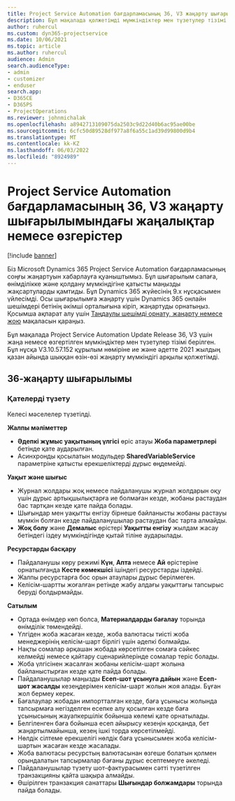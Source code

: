 ```yaml
---
title: Project Service Automation бағдарламасының 36, V3 жаңарту шығарылымындағы жаңалықтар немесе өзгерістер
description: Бұл мақалада қолжетімді мүмкіндіктер мен түзетулер тізімі берілген Microsoft Dynamics 365 Project Service Automation Жаңарту шығарылымы 36, V3.
author: ruhercul
ms.custom: dyn365-projectservice
ms.date: 10/06/2021
ms.topic: article
ms.author: ruhercul
audience: Admin
search.audienceType:
- admin
- customizer
- enduser
search.app:
- D365CE
- D365PS
- ProjectOperations
ms.reviewer: johnmichalak
ms.openlocfilehash: a8942713109075da2503c9d22d40b6ac95ae00be
ms.sourcegitcommit: 6cfc50d89528df977a8f6a55c1ad39d99800d9b4
ms.translationtype: MT
ms.contentlocale: kk-KZ
ms.lasthandoff: 06/03/2022
ms.locfileid: "8924989"
---
```

# <a name="whats-new-or-changed-in-project-service-automation-update-release-36-v3"></a>Project Service Automation бағдарламасының 36, V3 жаңарту шығарылымындағы жаңалықтар немесе өзгерістер

[!include [banner](../includes/psa-now-project-operations.md)]

Біз Microsoft Dynamics 365 Project Service Automation бағдарламасының соңғы жаңартуын хабарлауға қуаныштымыз. Бұл шығарылым сапаға, өнімділікке және қолдану мүмкіндігіне қатысты маңызды жақсартуларды қамтиды. Бұл Dynamics 365 жүйесінің 9.x нұсқасымен үйлесімді. Осы шығарылымға жаңарту үшін Dynamics 365 онлайн шешімдері бетінің әкімші орталығына кіріп, жаңартуды орнатыңыз. Қосымша ақпарат алу үшін [Таңдаулы шешімді орнату, жаңарту немесе жою](/power-platform/admin/install-remove-preferred-solution) мақаласын қараңыз.

Бұл мақалада Project Service Automation Update Release 36, V3 үшін жаңа немесе өзгертілген мүмкіндіктер мен түзетулер тізімі берілген. Бұл нұсқа V3.10.57.152 құрылым нөміріне ие және әдетте 2021 жылдың қазан айында шыққан өзін-өзі жаңарту мүмкіндігі арқылы қолжетімді.

## <a name="update-release-36"></a>36-жаңарту шығарылымы

### <a name="bug-fixes"></a>Қателерді түзету

Келесі мәселелер түзетілді.

**Жалпы мәліметтер**
- **Әдепкі жұмыс уақытының үлгісі** өріс атауы **Жоба параметрлері** бетінде қате аударылған.
- Асинхронды қосылатын модульдер **SharedVariableService** параметріне қатысты ерекшеліктерді дұрыс өңдемейді.

**Уақыт және шығыс**
- Журнал жолдары жоқ немесе пайдаланушы журнал жолдарын оқу үшін дұрыс артықшылықтарға ие болмаған кезде, жобаны растаудан бас тартқан кезде қате пайда болады.
- Шығындар мен уақытты енгізу бірнеше байланысты жобаны растауы мүмкін болған кезде пайдаланушылар растаудан бас тарта алмайды.
- **Жоқ болу** және **Демалыс** өрістері **Уақытты енгізу** жылдам жасау бетіндегі іздеу мүмкіндігінде қытай тіліне аударылады.

**Ресурстарды басқару**
- Пайдаланушы көру режимі **Күн**, **Апта** немесе **Ай** өрістеріне орнатылғанда **Кесте көмекшісі** ішіндегі ресурстарды іздейді.
- Жалпы ресурстарға бос орын атаулары дұрыс берілмеген. 
- Келісім-шартты жоғалған ретінде жабу алдағы уақыттағы тапсырыс беруді болдырмайды.

**Сатылым**
- Ортада өнімдер көп болса, **Материалдарды бағалау** торында өнімділік төмендейді.
- Үлгіден жоба жасаған кезде, жоба валютасы тиісті жоба менеджерінің келісім-шарт бірлігі үшін әдепкі болмайды.
- Нақты сомалар әрқашан жобада көрсетілген сомаға сәйкес келмейді немесе қайтару сценарийлерінде сомалар теріс болады.
- Жоба үлгісінен жасалған жобаны келісім-шарт жолына байланыстырған кезде қате пайда болады.
- Пайдаланушылар маңызды **Есеп-шот ұсынуға дайын** және **Есеп-шот жасалды** кезеңдерімен келісім-шарт жолын жоя алады. Бұған жол бермеу керек.
- Бағалаулар жобадан импортталған кезде, баға ұсынысы жолында тапсырмаға негізделген есепке алу қосылған кезде баға ұсынысының жауапкершілік бойынша көлемі қате орнатылады.
- Белгіленген баға бойынша есеп айырысу кезеңін қосқанда, бет жаңартылмайынша, кезең ішкі торда көрсетілмейді.
- Нөлдік сілтеме ерекшелігі нөлдік баға ұсынысымен жоба келісім-шартын жасаған кезде жасалады.
- Жоба валютасы ресурстың валютасынан өзгеше болатын қолмен орындалатын тапсырмалар бағаны дұрыс есептемеуге әкеледі.
- Пайдаланушылар түзету шот-фактурасымен сәтті түзетілген транзакцияны қайта шақыра алмайды.
- Өшірілген транзакция санаттары **Шығындар болжамдары** торында пайда болады.



